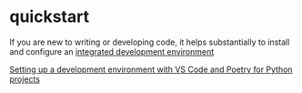 # quickstart

If you are new to writing or developing code, it helps substantially to install and configure an [integrated development environment](https://en.wikipedia.org/wiki/Integrated_development_environment)

[Setting up a development environment with VS Code and Poetry for Python projects](https://gist.github.com/djbower/c66474000029730ac9f8b73b96071db3)
